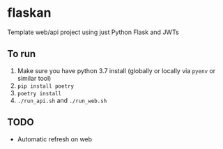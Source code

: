 # flaskan
Template web/api project using just Python Flask and JWTs

## To run

1) Make sure you have python 3.7 install (globally or locally via `pyenv` or similar tool)
2) `pip install poetry`
3) `poetry install`
4) `./run_api.sh` and `./run_web.sh`

## TODO

* Automatic refresh on web
